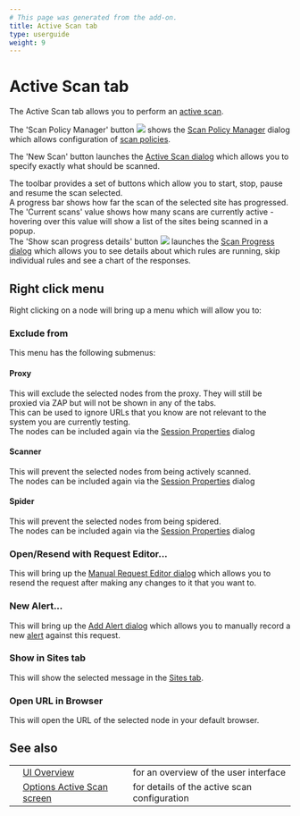```yaml
---
# This page was generated from the add-on.
title: Active Scan tab
type: userguide
weight: 9
---
```


# Active Scan tab

The Active Scan tab allows you to perform an [active scan](/docs/desktop/start/features/ascan/).

The 'Scan Policy Manager' button ![](/docs/desktop/images/fugue/equalizer.png) shows the [Scan Policy Manager](/docs/desktop/ui/dialogs/scanpolicymgr/) dialog which allows configuration of [scan policies](/docs/desktop/start/features/scanpolicy/).

The 'New Scan' button launches the [Active Scan dialog](/docs/desktop/ui/dialogs/advascan/) which allows you to specify exactly what should be scanned.

The toolbar provides a set of buttons which allow you to start, stop, pause and resume the scan selected.  
A progress bar shows how far the scan of the selected site has progressed.  
The 'Current scans' value shows how many scans are currently active - hovering over this value will show a list of the sites being scanned in a popup.  
The 'Show scan progress details' button ![](/docs/desktop/images/fugue/system-monitor.png) launches the [Scan Progress dialog](/docs/desktop/ui/dialogs/scanprogress/) which allows you to see details about which rules are running, skip individual rules and see a chart of the responses.

## Right click menu

Right clicking on a node will bring up a menu which will allow you to:

### Exclude from

This menu has the following submenus:

#### Proxy

This will exclude the selected nodes from the proxy. They will still be proxied via ZAP but will not be shown in any of the tabs.  
This can be used to ignore URLs that you know are not relevant to the system you are currently testing.  
The nodes can be included again via the [Session Properties](/docs/desktop/ui/dialogs/session/) dialog

#### Scanner

This will prevent the selected nodes from being actively scanned.  
The nodes can be included again via the [Session Properties](/docs/desktop/ui/dialogs/session/) dialog

#### Spider

This will prevent the selected nodes from being spidered.  
The nodes can be included again via the [Session Properties](/docs/desktop/ui/dialogs/session/) dialog

### Open/Resend with Request Editor...

This will bring up the [Manual Request Editor dialog](/docs/desktop/ui/dialogs/man_req/) which allows you to resend the request after making any changes to it that you want to.

### New Alert...

This will bring up the [Add Alert dialog](/docs/desktop/ui/dialogs/addalert/) which allows you to manually record a new [alert](/docs/desktop/start/features/alerts/) against this request.

### Show in Sites tab

This will show the selected message in the [Sites tab](/docs/desktop/ui/tabs/sites/).

### Open URL in Browser

This will open the URL of the selected node in your default browser.

## See also

|     |                                                                       |                                              |
| --- | --------------------------------------------------------------------- | -------------------------------------------- |
|     | [UI Overview](/docs/desktop/ui/)                                      | for an overview of the user interface        |
|     | [Options Active Scan screen](/docs/desktop/ui/dialogs/options/ascan/) | for details of the active scan configuration |
